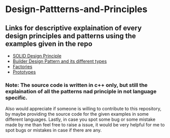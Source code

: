# Design-Pattterns-and-Principles
## Links for descriptive explaination of every design principles and patterns using the examples given in the repo
+ [SOLID Design Principle](https://www.evernote.com/shard/s521/sh/cb75fd39-71d4-928f-b205-de0092f6a54c/faaiKd73fVrBSpdgg9CBEZc577IhmcQxzKl1NEsdeimFxBSjTyGh3vx1tA)
+ [Builder Design Pattern and its different types](https://docs.google.com/document/d/1FuFA1ANIR2zCkIEyZX8qZWp-9VGtU60SkRRD-LkR01E/edit?usp=sharing)
+ [Factories](https://docs.google.com/document/d/1f_VsIOq6PJN3aAKD6MWdmZ1SGx3t3ilYwa6CfAveL-o/edit?usp=sharing)
+ [Prototypes](https://docs.google.com/document/d/1ZleDGCLW68ay2ST-0vxnFdx5QBqKjonpIYKOZrkUpYg/edit?usp=sharing)
  
### Note: The source code is written in c++ only, but still the explaination of all the patterns nad principle in not language specific.
Also would appreciate if someone is willing to contribute to this repository, by maybe providing the source code for the given examples in some different languages. Lastly, in case you spot some bug or some mistake made by me than feel free to raise a issue, it would be very helpful for me to spot bugs or mistakes in case if there are any.
